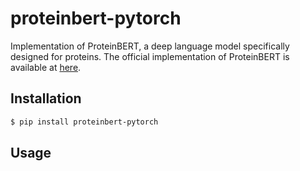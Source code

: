 # proteinbert-pytorch

Implementation of ProteinBERT, a deep language model specifically designed for proteins.
The official implementation of ProteinBERT is available at [here](https://github.com/nadavbra/protein_bert).

## Installation

```bash
$ pip install proteinbert-pytorch
```

## Usage

```python

```